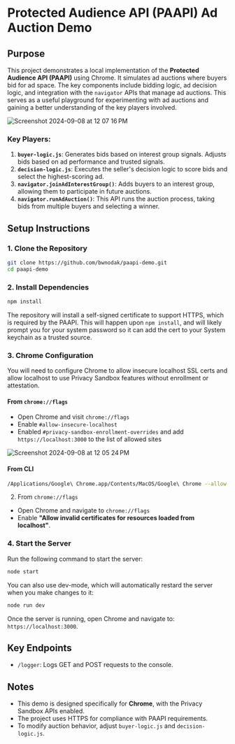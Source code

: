 # Protected Audience API (PAAPI) Ad Auction Demo

## Purpose
This project demonstrates a local implementation of the **Protected Audience API (PAAPI)** using Chrome. It simulates ad auctions where buyers bid for ad space. The key components include bidding logic, ad decision logic, and integration with the `navigator` APIs that manage ad auctions. This serves as a useful playground for experimenting with ad auctions and gaining a better understanding of the key players involved.

![Screenshot 2024-09-08 at 12 07 16 PM](https://github.com/user-attachments/assets/c697d9a4-89e9-4669-8716-4fadbedd9c83)

### Key Players:
1. **`buyer-logic.js`**: Generates bids based on interest group signals. Adjusts bids based on ad performance and trusted signals.
2. **`decision-logic.js`**: Executes the seller's decision logic to score bids and select the highest-scoring ad.
3. **`navigator.joinAdInterestGroup()`**: Adds buyers to an interest group, allowing them to participate in future auctions.
4. **`navigator.runAdAuction()`**: This API runs the auction process, taking bids from multiple buyers and selecting a winner.

## Setup Instructions

### 1. Clone the Repository
```bash
git clone https://github.com/bwnodak/paapi-demo.git
cd paapi-demo
```

### 2. Install Dependencies

```bash
npm install
```

The repository will install a self-signed certificate to support HTTPS, which is required by the PAAPI. This will happen upon `npm install`, and will likely prompt you for your system password so it can add the cert to your System keychain as a trusted source.

### 3. Chrome Configuration

You will need to configure Chrome to allow insecure localhost SSL certs and allow localhost to use Privacy Sandbox features without enrollment or attestation.

#### From `chrome://flags`
* Open Chrome and visit `chrome://flags`
* Enable `#allow-insecure-localhost`
* Enabled `#privacy-sandbox-enrollment-overrides` and add `https://localhost:3000` to the list of allowed sites

![Screenshot 2024-09-08 at 12 05 24 PM](https://github.com/user-attachments/assets/a4b69666-df79-45c6-a06a-e54d7a813e1e)


#### From CLI

```bash
/Applications/Google\ Chrome.app/Contents/MacOS/Google\ Chrome --allow-insecure-localhost --privacy-sandbox-enrollment-overrides=https://localhost:3000
```

2. From `chrome://flags`
  * Open Chrome and navigate to `chrome://flags`
  * Enable **"Allow invalid certificates for resources loaded from localhost"**.

### 4. Start the Server
Run the following command to start the server:

```bash
node start
```

You can also use dev-mode, which will automatically restard the server when you make changes to it:

```bash
node run dev
```

Once the server is running, open Chrome and navigate to: `https://localhost:3000`.

## Key Endpoints
* `/logger`: Logs GET and POST requests to the console.

## Notes
* This demo is designed specifically for **Chrome**, with the Privacy Sandbox APIs enabled.
* The project uses HTTPS for compliance with PAAPI requirements.
* To modify auction behavior, adjust `buyer-logic.js` and `decision-logic.js`.
